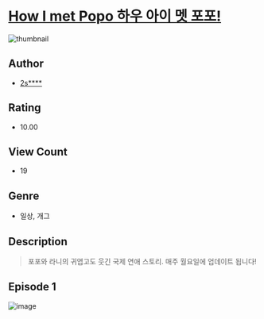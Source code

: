 # [How I met Popo 하우 아이 멧 포포!](https://comic.naver.com/challenge/list?titleId=810171)
![thumbnail](https://image-comic.pstatic.net/user_contents_data/challenge_comic/2023/05/23/322679/upload_7089335648869508194_480x623.jpeg)

## Author
- [2s****](https://comic.naver.com/artistTitle?id=322679)

## Rating
- 10.00

## View Count
- 19

## Genre
- 일상, 개그

## Description
> 포포와 라니의 귀엽고도 웃긴 국제 연애 스토리. 매주 월요일에 업데이트 됩니다!


## Episode 1
![image](https://image-comic.pstatic.net/user_contents_data/challenge_comic/2023/05/23/322679/upload_3616453379942134625.jpeg)
